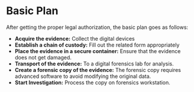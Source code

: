 # Basic Plan

After getting the proper legal authorization, the basic plan goes as follows:

* **Acquire the evidence:** Collect the digital devices
* **Establish a chain of custody:** Fill out the related form appropriately
* **Place the evidence in a secure container:** Ensure that the evidence does not get damaged.
* **Transport of the evidence:** To a digital forensics lab for analysis.
* **Create a forensic copy of the evidence:** The forensic copy requires advanced software to avoid modifying the original data.
* **Start Investigation:** Process the copy on forensics workstation.
